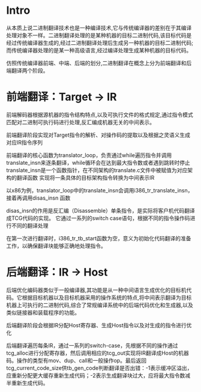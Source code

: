 # Intro
从本质上说二进制翻译技术也是一种编译技术,它与传统编译器的差别在于其编译处理对象不一样。二进制翻译处理的是某种机器的目标二进制代码,该目标代码是经过传统编译器生成的,经过二进制翻译处理后生成另一种机器的目标二进制代码;而传统编译器处理的是某一种高级语言,经过编译处理生成某种机器的目标代码。

仿照传统编译器前端、中端、后端的划分,二进制翻译在概念上分为前端翻译和后端翻译两个阶段。

# 前端翻译：Target -> IR

前端解码器根据源机器的指令结构特点,以及可执行文件的格式规定,通过指令模式匹配对二进制可执行码进行处理,反汇编成机器无关的中间表示。

前端翻译阶段实现对Target指令的解析、对操作码的提取以及根据之灵语义生成对应IR指令序列

前端翻译的核心函数为translator_loop，负责通过while遍历指令并调用translate_insn来逐条翻译，while循环会在达到最大指令数或者遇到跳转时停止
translate_insn是一个函数指针，在不同架构的translate.c文件中被赋值为对应架构的翻译函数
实现将一条具体的目标架构指令转换为中间表示IR

以x86为例，translator_loop中的translate_insn会调用i386_tr_translate_insn，接着再调用disas_insn 函数

disas_insn的作用是反汇编（Disassemble）单条指令，是实际将客户机代码翻译成TCG代码的实现。
它通过一系列的switch case语句，根据不同的指令操作码进行不同的翻译处理

在第一次进行翻译时，i386_tr_tb_start函数为空，意义为初始化代码翻译的准备工作，以确保翻译块能够正确地处理指令。

# 后端翻译：IR -> Host

后端优化编码器类似于一般编译器,其功能是从一种中间语言生成优化的目标机代码。它根据目标机器以及目标机器采用的操作系统的特点,将中间表示翻译为目标机器上可执行的二进制代码,综合了常规编译系统中的后端代码优化和生成器,以及类似链接器和装载程序的功能。

后端翻译阶段会根据IR分配Host寄存器、生成Host指令以及对生成的指令进行优化

后端翻译遍历每条IR，通过一系列的switch-case，先根据不同的操作通过tcg_alloc进行分配寄存器，然后调用相应的tcg_out实现将IR翻译成Host的机器码。操作的类型有mov、dup、call和一般操作op。最后返回tcg_current_code_size供tb_gen_code判断翻译是否出错：-1表示缓冲区溢出，应重新分配更大缓存重新生成代码；-2表示生成翻译块过大，应将最大指令数减半重新生成代码。


